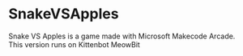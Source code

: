 # SnakeVSApples

Snake VS Apples is a game made with Microsoft Makecode Arcade. <br>
This version runs on Kittenbot MeowBit
